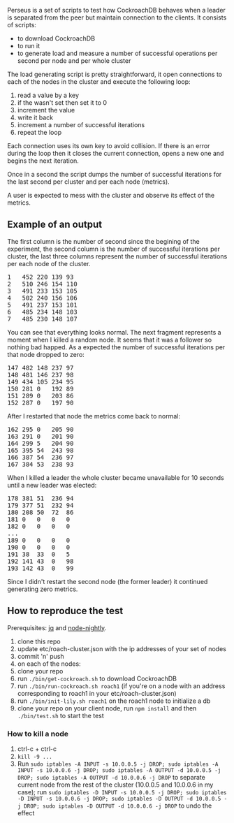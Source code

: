 Perseus is a set of scripts to test how CockroachDB behaves when a leader is separated from the peer but maintain connection to the clients. It consists of scripts:

  * to download CockroachDB
  * to run it
  * to generate load and measure a number of successful operations per second per node and per whole cluster

The load generating script is pretty straightforward, it open connections to each of the nodes in the cluster and execute the following loop:

 1. read a value by a key
 2. if the wasn't set then set it to 0
 3. increment the value
 4. write it back
 5. increment a number of successful iterations 
 6. repeat the loop

Each connection uses its own key to avoid collision. If there is an error during the loop then it closes the current connection, opens a new one and begins the next iteration.

Once in a second the script dumps the number of successful iterations for the last second per cluster and per each node (metrics).

A user is expected to mess with the cluster and observe its effect of the metrics.

## Example of an output

The first column is the number of second since the begining of the experiment, the second column is the number of successful iterations per cluster, the last three columns represent the number of successful iterations per each node of the cluster.

<pre>
1	452	220	139	93
2	510	246	154	110
3	491	233	153	105
4	502	240	156	106
5	491	237	153	101
6	485	234	148	103
7	485	230	148	107</pre>

You can see that everything looks normal. The next fragment represents a moment when I killed a random node. It seems that it was a follower so nothing bad happed. As a expected the number of successful iterations per that node dropped to zero:

<pre>
147	482	148	237	97
148	481	146	237	98
149	434	105	234	95
150	281	0	192	89
151	289	0	203	86
152	287	0	197	90</pre>

After I restarted that node the metrics come back to normal:

<pre>
162	295	0	205	90
163	291	0	201	90
164	299	5	204	90
165	395	54	243	98
166	387	54	236	97
167	384	53	238	93</pre>

When I killed a leader the whole cluster became unavailable for 10 seconds until a new leader was elected:

<pre>
178	381	51	236	94
179	377	51	232	94
180	208	50	72	86
181	0	0	0	0
182	0	0	0	0
...
189	0	0	0	0
190	0	0	0	0
191	38	33	0	5
192	141	43	0	98
193	142	43	0	99</pre>

Since I didn't restart the second node (the former leader) it continued generating zero metrics.

## How to reproduce the test

Prerequisites: [jq](https://stedolan.github.io/jq/) and [node-nightly](https://www.npmjs.com/package/node-nightly).

1. clone this repo
2. update etc/roach-cluster.json with the ip addresses of your set of nodes
3. commit 'n' push
4. on each of the nodes:
  1. clone your repo
  2. run `./bin/get-cockroach.sh` to download CockroachDB
  3. run `./bin/run-cockroach.sh roach1` (if you're on a node with an address corresponding to roach1 in your etc/roach-cluster.json)
5. run `./bin/init-lily.sh roach1` on the roach1 node to initialize a db
6. clone your repo on your client node, run `npm install` and then `./bin/test.sh` to start the test

### How to kill a node

1. ctrl-c + ctrl-c
2. `kill -9 ...`
3. Run `sudo iptables -A INPUT -s 10.0.0.5 -j DROP; sudo iptables -A INPUT -s 10.0.0.6 -j DROP; sudo iptables -A OUTPUT -d 10.0.0.5 -j DROP; sudo iptables -A OUTPUT -d 10.0.0.6 -j DROP` to separate current node from the rest of the cluster (10.0.0.5 and 10.0.0.6 in my case); run `sudo iptables -D INPUT -s 10.0.0.5 -j DROP; sudo iptables -D INPUT -s 10.0.0.6 -j DROP; sudo iptables -D OUTPUT -d 10.0.0.5 -j DROP; sudo iptables -D OUTPUT -d 10.0.0.6 -j DROP` to undo the effect